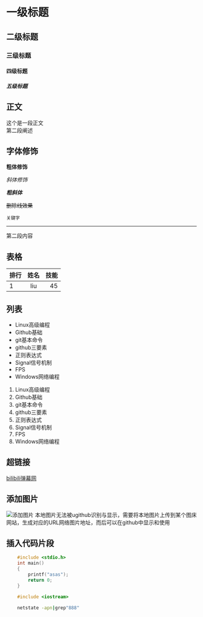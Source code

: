 



# 一级标题
## 二级标题
### 三级标题
#### 四级标题
##### 五级标题



## 正文
 这个是一段正文<br>
 第二段阐述

## 字体修饰

**粗体修饰**

*斜体修饰*

***粗斜体***

~~删除线效果~~

`关键字`


---------------

第二段内容

## 表格
|排行|姓名|技能|
--|:--:|--:
|1|liu|45|


## 列表
* Linux高级编程
 * Github基础
  * git基本命令
  * github三要素
 * 正则表达式
 * Signal信号机制
* FPS
* Windows网络编程

1. Linux高级编程
 1. Github基础
  1. git基本命令
  2. github三要素
 2. 正则表达式
 3. Signal信号机制
2. FPS
3. Windows网络编程

## 超链接
[ bilibili弹幕网](http://www.bilibili.com"无所谓")

## 添加图片
![添加图片](C:\Users\ASUS\Downloads\OIP.jpg"点“)
 本地图片无法被ugithub识别与显示，需要将本地图片上传到某个图床网站，生成对应的URL网络图片地址，而后可以在github中显示和使用

## 插入代码片段

```c
	#include <stdio.h>
	int main()
	{
		printf("asas");
		return 0;
	}
```
```cpp
	#include <iostream>
```
```bash
	netstate -apn|grep"888"
```
